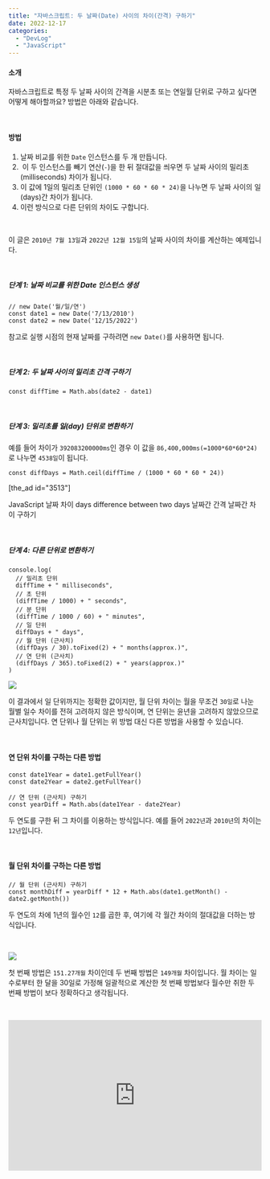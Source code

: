 ```yaml
---
title: "자바스크립트: 두 날짜(Date) 사이의 차이(간격) 구하기"
date: 2022-12-17
categories: 
  - "DevLog"
  - "JavaScript"
---
```


#### **소개**

자바스크립트로 특정 두 날짜 사이의 간격을 시분초 또는 연일월 단위로 구하고 싶다면 어떻게 해아할까요? 방법은 아래와 같습니다.

 

#### **방법**

1. 날짜 비교를 위한 `Date` 인스턴스를 두 개 만듭니다.
2.  이 두 인스턴스를 빼기 연산(`-`)을 한 뒤 절대값을 씌우면 두 날짜 사이의 밀리초(milliseconds) 차이가 됩니다.
3. 이 값에 1일의 밀리초 단위인 `(1000 * 60 * 60 * 24)`을 나누면 두 날짜 사이의 일(days)간 차이가 됩니다.
4. 이런 방식으로 다른 단위의 차이도 구합니다.

 

이 글은 `2010년 7월 13일`과 `2022년 12월 15일`의 날짜 사이의 차이를 계산하는 예제입니다.

 

##### **단계 1: 날짜 비교를 위한 Date 인스턴스 생성**

```
// new Date('월/일/연')
const date1 = new Date('7/13/2010')
const date2 = new Date('12/15/2022')
```

참고로 실행 시점의 현재 날짜를 구하려면 `new Date()`를 사용하면 됩니다.

 

##### **단계 2: 두 날짜 사이의 밀리초 간격 구하기**

```
const diffTime = Math.abs(date2 - date1)
```

 

##### **단계 3: 밀리초를 일(day) 단위로 변환하기**

예를 들어 차이가 `392083200000ms`인 경우 이 값을 `86,400,000ms(=1000*60*60*24)`로 나누면 `4538일`이 됩니다.

```
const diffDays = Math.ceil(diffTime / (1000 * 60 * 60 * 24))
```

\[the\_ad id="3513"\]

JavaScript 날짜 차이 days difference between two days 날짜간 간격 날짜간 차이 구하기

 

##### **단계 4: 다른 단위로 변환하기**

```
console.log(
  // 밀리초 단위
  diffTime + " milliseconds",
  // 초 단위
  (diffTime / 1000) + " seconds",
  // 분 단위
  (diffTime / 1000 / 60) + " minutes",
  // 일 단위
  diffDays + " days",
  // 월 단위 (근사치)
  (diffDays / 30).toFixed(2) + " months(approx.)",
  // 연 단위 (근사치)
  (diffDays / 365).toFixed(2) + " years(approx.)"
)
```

![](./assets/img/wp-content/uploads/2022/12/스크린샷-2022-12-18-오전-1.42.46.png)

이 결과에서 일 단위까지는 정확한 값이지만, 월 단위 차이는 월을 무조건 `30일`로 나눈 월별 일수 차이를 전혀 고려하지 않은 방식이며, 연 단위는 윤년을 고려하지 않았으므로 근사치입니다. 연 단위나 월 단위는 위 방법 대신 다른 방법을 사용할 수 있습니다.

 

#### **연 단위 차이를 구하는 다른 방법**

```
const date1Year = date1.getFullYear()
const date2Year = date2.getFullYear()

// 연 단위 (근사치) 구하기
const yearDiff = Math.abs(date1Year - date2Year)
```

두 연도를 구한 뒤 그 차이를 이용하는 방식입니다. 예를 들어 `2022년`과 `2010년`의 차이는 `12년`입니다.

 

#### **월 단위 차이를 구하는 다른 방법**

```
// 월 단위 (근사치) 구하기
const monthDiff = yearDiff * 12 + Math.abs(date1.getMonth() - date2.getMonth())
```

두 연도의 차에 1년의 월수인 `12`를 곱한 후, 여기에 각 월간 차이의 절대값을 더하는 방식입니다.

 

![](./assets/img/wp-content/uploads/2022/12/스크린샷-2022-12-18-오전-1.48.53.png)

첫 번째 방법은 `151.27개월` 차이인데 두 번째 방법은 `149개월` 차이입니다. 월 차이는 일수로부터 한 달을 30일로 가정해 일괄적으로 계산한 첫 번째 방법보다 월수만 취한 두 번째 방법이 보다 정확하다고 생각됩니다.

 

<iframe height="300" style="width: 100%;" scrolling="no" title="Untitled" src="https://codepen.io/ayaysir/embed/qByWYgp?default-tab=js%2Cresult" frameborder="no" loading="lazy" allowtransparency="true" allowfullscreen="allowfullscreen">See the Pen <a href="https://codepen.io/ayaysir/pen/qByWYgp"> Untitled</a> by ayaysir (<a href="https://codepen.io/ayaysir">@ayaysir</a>) on <a href="https://codepen.io">CodePen</a>.</iframe>
